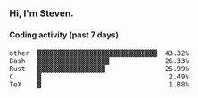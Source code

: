 ### Hi, I'm Steven.

#### Coding activity (past 7 days)
```
other  ▓▓▓▓▓▓▓▓▓▓▓▓▓▓▓▓▓▓▓▓▓▓▓▓▓▓▓▓▓▓  43.32%
Bash   ▓▓▓▓▓▓▓▓▓▓▓▓▓▓▓▓▓▓              26.33%
Rust   ▓▓▓▓▓▓▓▓▓▓▓▓▓▓▓▓▓               25.99%
C      ▓                                2.49%
TeX    ▓                                1.88%
```
